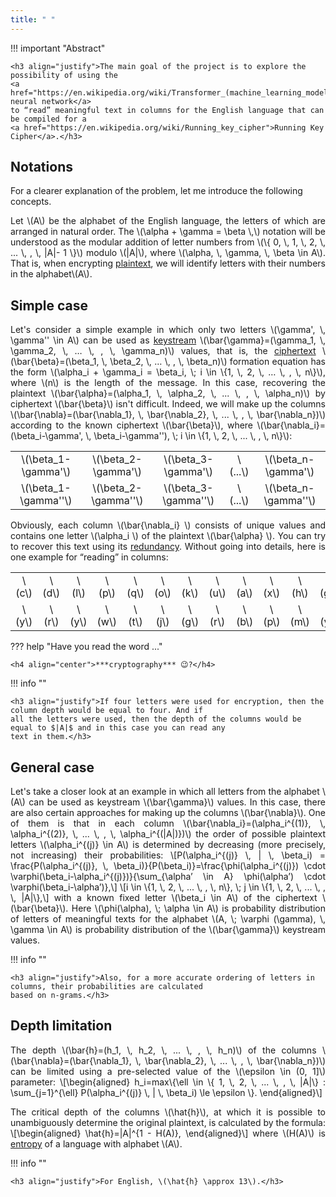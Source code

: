 ```yaml
---
title: " "
---
```

!!! important "Abstract"

    <h3 align="justify">The main goal of the project is to explore the possibility of using the 
    <a href="https://en.wikipedia.org/wiki/Transformer_(machine_learning_model)">Transformer neural network</a> 
    to “read” meaningful text in columns for the English language that can be compiled for a 
    <a href="https://en.wikipedia.org/wiki/Running_key_cipher">Running Key Cipher</a>.</h3>

## Notations

For a clearer explanation of the problem, let me introduce the following concepts.

<p align="justify">
    Let \(A\) be the alphabet of the English language, the letters of which are arranged in natural order. The 
   \(\alpha + \gamma = \beta \,\) notation will be understood as the modular addition of letter numbers from  
   \(\{ 0, \, 1, \, 2, \, ... \, , \, |A|- 1 \}\) modulo \(|A|\), where \(\alpha, \, \gamma, \, \beta \in A\). 
    That is, when encrypting <a href="https://en.wikipedia.org/wiki/Plaintext">plaintext</a>, we will identify letters 
    with their numbers in the alphabet\(A\).
</p>

## Simple case

<p align="justify">
    Let's consider a simple example in which only two letters \(\gamma', \, \gamma'' \in A\) can be used as 
    <a href="https://en.wikipedia.org/wiki/Keystream">keystream</a> 
    \(\bar{\gamma}=(\gamma_1, \, \gamma_2, \, … \, , \, \gamma_n)\) values, that is, the 
    <a href="https://en.wikipedia.org/wiki/Ciphertext">ciphertext</a> 
    \(\bar{\beta}=(\beta_1, \, \beta_2, \, … \, , \, \beta_n)\) formation equation has the form 
    \(\alpha_i + \gamma_i = \beta_i, \; i \in \{1, \, 2, \, … \, , \, n\}\), where \(n\) is the length of the message. 
    In this case, recovering the plaintext \(\bar{\alpha}=(\alpha_1, \, \alpha_2, \, ... \, , \, \alpha_n)\) by ciphertext
    \(\bar{\beta}\) isn't difficult. Indeed, we will make up the columns 
    \(\bar{\nabla}=(\bar{\nabla_1}, \, \bar{\nabla_2}, \, ... \, , \, \bar{\nabla_n})\) according to the known ciphertext 
    \(\bar{\beta}\), where \(\bar{\nabla_i}=(\beta_i-\gamma', \, \beta_i-\gamma''), \; i \in \{1, \, 2, \, ... \, , \, n\}\):
</p>

<div align="center">
    <table align="center">
       <tr align="center"><td>\(\beta_1-\gamma'\)</td><td>\(\beta_2-\gamma'\)</td><td>\(\beta_3-\gamma'\)</td><td>\(...\)</td><td>\(\beta_n-\gamma'\)</td></tr>
       <tr align="center"><td>\(\beta_1-\gamma''\)</td><td>\(\beta_2-\gamma''\)</td><td>\(\beta_3-\gamma''\)</td><td>\(...\)</td><td>\(\beta_n-\gamma''\)</td></tr>
    </table>
</div>

<p align="justify">
    Obviously, each column  \(\bar{\nabla_i} \) consists of unique values and contains one letter  \(\alpha_i \) of 
    the plaintext \(\bar{\alpha} \). You can try to recover this text using its 
    <a href="https://en.wikipedia.org/wiki/Redundancy_(linguistics)">redundancy</a>. 
    Without going into details, here is one example for “reading” in columns:
</p>

<div align="center">
    <table align="center">
       <tr align="center"><td>\(c\)</td><td>\(d\)</td><td>\(l\)</td><td>\(p\)</td><td>\(q\)</td><td>\(o\)</td><td>\(k\)</td><td>\(u\)</td><td>\(a\)</td><td>\(x\)</td><td>\(h\)</td><td>\(g\)</td></tr>
       <tr align="center"><td>\(y\)</td><td>\(r\)</td><td>\(y\)</td><td>\(w\)</td><td>\(t\)</td><td>\(j\)</td><td>\(g\)</td><td>\(r\)</td><td>\(b\)</td><td>\(p\)</td><td>\(m\)</td><td>\(y\)</td></tr>
    </table>
</div>
??? help "Have you read the word ..."

    <h4 align="center">***cryptography*** 😉?</h4>

!!! info ""

    <h3 align="justify">If four letters were used for encryption, then the column depth would be equal to four. And if 
    all the letters were used, then the depth of the columns would be equal to $|A|$ and in this case you can read any
    text in them.</h3>

## General case

<p align="justify">
    Let's take a closer look at an example in which all letters from the alphabet \(A\) can be used as keystream 
    \(\bar{\gamma}\) values. In this case, there are also certain approaches for making up the columns \(\bar{\nabla}\).
    One of them is that in each column 
    \(\bar{\nabla_i}=(\alpha_i^{(1)}, \, \alpha_i^{(2)}, \, ... \, , \, \alpha_i^{(|A|)})\) the order of possible 
    plaintext letters \(\alpha_i^{(j)} \in A\) is determined by decreasing (more precisely, not increasing) their 
    probabilities:
    \[P(\alpha_i^{(j)} \, | \, \beta_i) = \frac{P(\alpha_i^{(j)}, \,  \beta_i)}{P(\beta_i)}=\frac{\phi(\alpha_i^{(j)}) 
    \cdot \varphi(\beta_i-\alpha_i^{(j)})}{\sum_{\alpha’ \in A} \phi(\alpha’) \cdot \varphi(\beta_i-\alpha’)},\]
    \[i \in \{1, \, 2, \, ... \, , \, n\}, \; j \in \{1, \, 2, \, ... \, , \, |A|\},\]
    with a known fixed letter \(\beta_i \in A\) of the ciphertext \(\bar{\beta}\). Here \(\phi(\alpha), \; \alpha \in A\) is
    probability distribution of letters of meaningful texts for the alphabet \(A, \; \varphi (\gamma), \, \gamma \in A\) 
    is probability distribution of the \(\bar{\gamma}\) keystream values.
</p>

!!! info ""

    <h3 align="justify">Also, for a more accurate ordering of letters in columns, their probabilities are calculated
    based on n-grams.</h3>

## Depth limitation

<p align="justify">
    The depth \(\bar{h}=(h_1, \, h_2, \, ... \, , \, h_n)\)  of the columns 
    \(\bar{\nabla}=(\bar{\nabla_1}, \, \bar{\nabla_2}, \, ... \, , \, \bar{\nabla_n})\) can be limited using a 
    pre-selected value of the \(\epsilon \in (0, 1]\) parameter:
    \[\begin{aligned} h_i=max\{\ell \in \{ 1, \, 2, \, ... \, , \, |A|\} : \sum_{j=1}^{\ell} 
    P(\alpha_i^{(j)} \, | \, \beta_i) \le \epsilon \}. \end{aligned}\]
</p>

<p align="justify">
    The critical depth of the columns \(\hat{h}\), at which it is possible to unambiguously determine the original 
    plaintext, is calculated by the formula:
    \[\begin{aligned} \hat{h}=|A|^{1 - H(A)}, \end{aligned}\]
    where \(H(A)\) is <a href="https://en.wikipedia.org/wiki/Entropy_(information_theory)">entropy</a> of a language 
    with alphabet \(A\). 
</p>

!!! info ""

    <h3 align="justify">For English, \(\hat{h} \approx 13\).</h3>